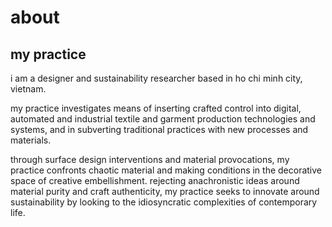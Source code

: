 # about

## my practice

i am a designer and sustainability researcher based in ho chi minh city, vietnam.

my practice investigates means of inserting crafted control into digital, automated and industrial textile and garment production technologies and systems, and in subverting traditional practices with new processes and materials.

through surface design interventions and material provocations, my practice confronts chaotic material and making conditions in the decorative space of creative embellishment. rejecting anachronistic ideas around material purity and craft authenticity, my practice seeks to innovate around sustainability by looking to the idiosyncratic complexities of contemporary life.



